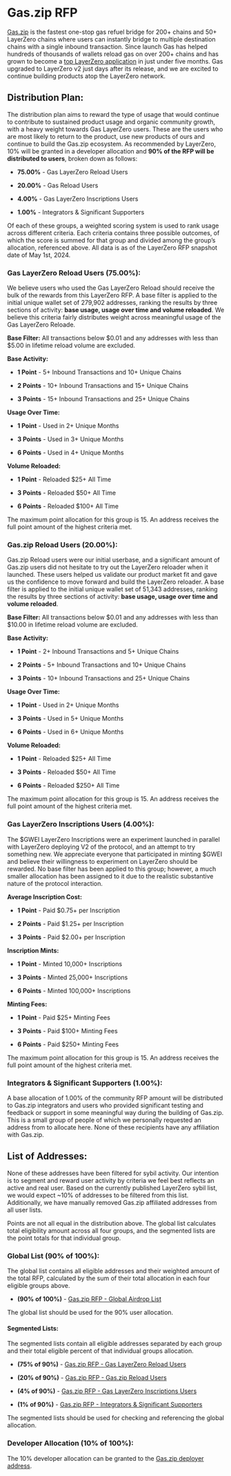 # Gas.zip RFP



[Gas.zip](https://gas.zip) is the fastest one-stop gas refuel bridge for 200+ chains and 50+ LayerZero chains where users can instantly bridge to multiple destination chains with a single inbound transaction. Since launch Gas has helped hundreds of thousands of wallets reload gas on over 200+ chains and has grown to become a [top LayerZero application](https://layerzeroscan.com/protocol/gas.zip) in just under five months. Gas upgraded to LayerZero v2 just days after its release, and we are excited to continue building products atop the LayerZero network.



## Distribution Plan:



The distribution plan aims to reward the type of usage that would continue to contribute to sustained product usage and organic community growth, with a heavy weight towards Gas LayerZero users. These are the users who are most likely to return to the product, use new products of ours and continue to build the Gas.zip ecosystem. As recommended by LayerZero, 10% will be granted in a developer allocation and **90% of the RFP will be distributed to users**, broken down as follows:



+ **75.00%** - Gas LayerZero Reload Users

+ **20.00%** - Gas Reload Users

+ **4.00%** - Gas LayerZero Inscriptions Users

+ **1.00%** - Integrators & Significant Supporters



Of each of these groups, a weighted scoring system is used to rank usage across different criteria. Each criteria contains three possible outcomes, of which the score is summed for that group and divided among the group’s allocation, referenced above. All data is as of the LayerZero RFP snapshot date of May 1st, 2024. 



### Gas LayerZero Reload Users (75.00%):



We believe users who used the Gas LayerZero Reload should receive the bulk of the rewards from this LayerZero RFP. A base filter is applied to the initial unique wallet set of 279,902 addresses, ranking the results by three sections of activity: **base usage, usage over time and volume reloaded**. We believe this criteria fairly distributes weight across meaningful usage of the Gas LayerZero Reloade. 



**Base Filter:** All transactions below $0.01 and any addresses with less than $5.00 in lifetime reload volume are excluded.



**Base Activity:**

+ **1 Point** - 5+ Inbound Transactions and 10+ Unique Chains

+ **2 Points** - 10+ Inbound Transactions and 15+ Unique Chains

+ **3 Points** - 15+ Inbound Transactions and 25+ Unique Chains



**Usage Over Time:**

+ **1 Point** - Used in 2+ Unique Months

+ **3 Points** - Used in 3+ Unique Months

+ **6 Points** - Used in 4+ Unique Months



**Volume Reloaded:**

+ **1 Point** - Reloaded $25+ All Time 

+ **3 Points** - Reloaded $50+ All Time 

+ **6 Points** - Reloaded $100+ All Time 



The maximum point allocation for this group is 15. An address receives the full point amount of the highest criteria met.



### Gas.zip Reload Users (20.00%):



Gas.zip Reload users were our initial userbase, and a significant amount of Gas.zip users did not hesitate to try out the LayerZero reloader when it launched. These users helped us validate our product market fit and gave us the confidence to move forward and build the LayerZero reloader. A base filter is applied to the initial unique wallet set of 51,343 addresses, ranking the results by three sections of activity: **base usage, usage over time and volume reloaded**.



**Base Filter:** All transactions below $0.01 and any addresses with less than $10.00 in lifetime reload volume are excluded.



**Base Activity:**

+ **1 Point** - 2+ Inbound Transactions and 5+ Unique Chains

+ **2 Points** - 5+ Inbound Transactions and 10+ Unique Chains

+ **3 Points** - 10+ Inbound Transactions and 25+ Unique Chains



**Usage Over Time:**

+ **1 Point** - Used in 2+ Unique Months

+ **3 Points** - Used in 5+ Unique Months

+ **6 Points** - Used in 6+ Unique Months



**Volume Reloaded:**

+ **1 Point** - Reloaded $25+ All Time 

+ **3 Points** - Reloaded $50+ All Time 

+ **6 Points** - Reloaded $250+ All Time 



The maximum point allocation for this group is 15. An address receives the full point amount of the highest criteria met.



### Gas LayerZero Inscriptions Users (4.00%):



The $GWEI LayerZero Inscriptions were an experiment launched in parallel with LayerZero deploying V2 of the protocol, and an attempt to try something new. We appreciate everyone that participated in minting $GWEI and believe their willingness to experiment on LayerZero should be rewarded. No base filter has been applied to this group; however, a much smaller allocation has been assigned to it due to the realistic substantive nature of the protocol interaction. 



**Average Inscription Cost:**

+ **1 Point** - Paid $0.75+ per Inscription

+ **2 Points** - Paid $1.25+ per Inscription

+ **3 Points** - Paid $2.00+ per Inscription



**Inscription Mints:**

+ **1 Point** - Minted 10,000+ Inscriptions

+ **3 Points** - Minted 25,000+ Inscriptions

+ **6 Points** - Minted 100,000+ Inscriptions



**Minting Fees:**

+ **1 Point** - Paid $25+ Minting Fees

+ **3 Points** - Paid $100+ Minting Fees

+ **6 Points** - Paid $250+ Minting Fees



The maximum point allocation for this group is 15. An address receives the full point amount of the highest criteria met.



### Integrators & Significant Supporters (1.00%):



A base allocation of 1.00% of the community RFP amount will be distributed to Gas.zip integrators and users who provided significant testing and feedback or support in some meaningful way during the building of Gas.zip. This is a small group of people of which we personally requested an address from to allocate here. None of these recipients have any affiliation with Gas.zip. 



## List of Addresses:



None of these addresses have been filtered for sybil activity. Our intention is to segment and reward user activity by criteria we feel best reflects an active and real user. Based on the currently published LayerZero sybil list, we would expect ~10% of addresses to be filtered from this list. Additionally, we have manually removed Gas.zip affiliated addresses from all user lists. 



Points are not all equal in the distribution above. The global list calculates total eligibility amount across all four groups, and the segmented lists are the point totals for that individual group. 



### Global List (90% of 100%):



The global list contains all eligible addresses and their weighted amount of the total RFP, calculated by the sum of their total allocation in each four eligible groups above. 



+ **(90% of 100%)** - [Gas.zip RFP - Global Airdrop List](https://github.com/gasdotzip/rfp/raw/abf021300ad9678047fc48d0d084be362ec67fd8/global.csv)



The global list should be used for the 90% user allocation. 



#### Segmented Lists: 



The segmented lists contain all eligible addresses separated by each group and their total eligible percent of that individual groups allocation. 



+ **(75% of 90%)** - [Gas.zip RFP - Gas LayerZero Reload Users](https://raw.githubusercontent.com/gasdotzip/rfp/abf021300ad9678047fc48d0d084be362ec67fd8/layerzero.csv)

+ **(20% of 90%)** - [Gas.zip RFP - Gas.zip Reload Users](https://raw.githubusercontent.com/gasdotzip/rfp/abf021300ad9678047fc48d0d084be362ec67fd8/gas.csv) 

+ **(4% of 90%)** - [Gas.zip RFP - Gas LayerZero Inscriptions Users](https://raw.githubusercontent.com/gasdotzip/rfp/abf021300ad9678047fc48d0d084be362ec67fd8/inscriptions.csv) 

+ **(1% of 90%)** - [Gas.zip RFP - Integrators & Significant Supporters](https://raw.githubusercontent.com/gasdotzip/rfp/abf021300ad9678047fc48d0d084be362ec67fd8/integrators.csv) 



The segmented lists should be used for checking and referencing the global allocation.



### Developer Allocation (10% of 100%): 



The 10% developer allocation can be granted to the [Gas.zip deployer address](https://etherscan.io/address/0x4c968f6bEecf1906710b08e8B472b8Ba6E75F957). 

